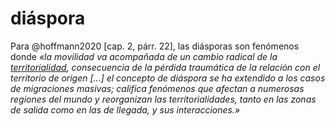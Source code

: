 # diáspora

Para @hoffmann2020 [cap. 2, párr. 22], las diásporas son fenómenos donde *«la movilidad va acompañada de un cambio radical de la [territorialidad](territorialidad.md), consecuencia de la pérdida traumática de la relación con el territorio de origen [...] el concepto de diáspora se ha extendido a los casos de migraciones masivas; califica fenómenos que afectan a numerosas regiones del mundo y reorganizan las territorialidades, tanto en las zonas de salida como en las de llegada, y sus interacciones.»*

